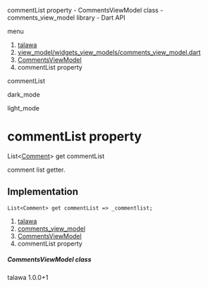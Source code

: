 




commentList property - CommentsViewModel class - comments\_view\_model library - Dart API







menu

1. [talawa](../../index.html)
2. [view\_model/widgets\_view\_models/comments\_view\_model.dart](../../view_model_widgets_view_models_comments_view_model/view_model_widgets_view_models_comments_view_model-library.html)
3. [CommentsViewModel](../../view_model_widgets_view_models_comments_view_model/CommentsViewModel-class.html)
4. commentList property

commentList


dark\_mode

light\_mode




# commentList property


List<[Comment](../../models_comment_comment_model/Comment-class.html)>
get
commentList

comment list getter.


## Implementation

```
List<Comment> get commentList => _commentlist;
```


 


1. [talawa](../../index.html)
2. [comments\_view\_model](../../view_model_widgets_view_models_comments_view_model/view_model_widgets_view_models_comments_view_model-library.html)
3. [CommentsViewModel](../../view_model_widgets_view_models_comments_view_model/CommentsViewModel-class.html)
4. commentList property

##### CommentsViewModel class





talawa
1.0.0+1






